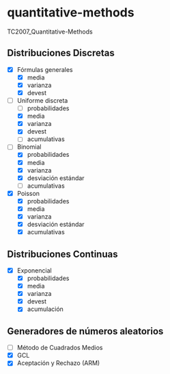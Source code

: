 # quantitative-methods
TC2007_Quantitative-Methods

## Distribuciones Discretas

* [X] Fórmulas generales 
    - [X] media
    - [X] varianza
    - [X] devest
* [ ] Uniforme discreta
    - [ ] probabilidades
    - [X] media
    - [X] varianza
    - [X] devest
    - [ ] acumulativas
* [ ] Binomial
    - [X] probabilidades
    - [X] media
    - [X] varianza
    - [X] desviación estándar
    - [ ] acumulativas
* [X] Poisson
    - [X] probabilidades
    - [X] media
    - [X] varianza
    - [X] desviación estándar
    - [X] acumulativas

## Distribuciones Continuas

* [X] Exponencial
    - [X] probabilidades
    - [X] media
    - [X] varianza
    - [X] devest
    - [X] acumulación

## Generadores de números aleatorios

* [ ] Método de Cuadrados Medios
* [X] GCL
* [X] Aceptación y Rechazo (ARM)